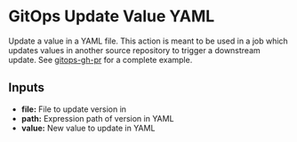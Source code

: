 # GitOps Update Value YAML

Update a value in a YAML file. This action is meant to be used in a job which updates values in another source repository to trigger a downstream update. See [gitops-gh-pr](../gitops-gh-pr/) for a complete example.

## Inputs
- **file:** File to update version in
- **path:** Expression path of version in YAML
- **value:** New value to update in YAML
